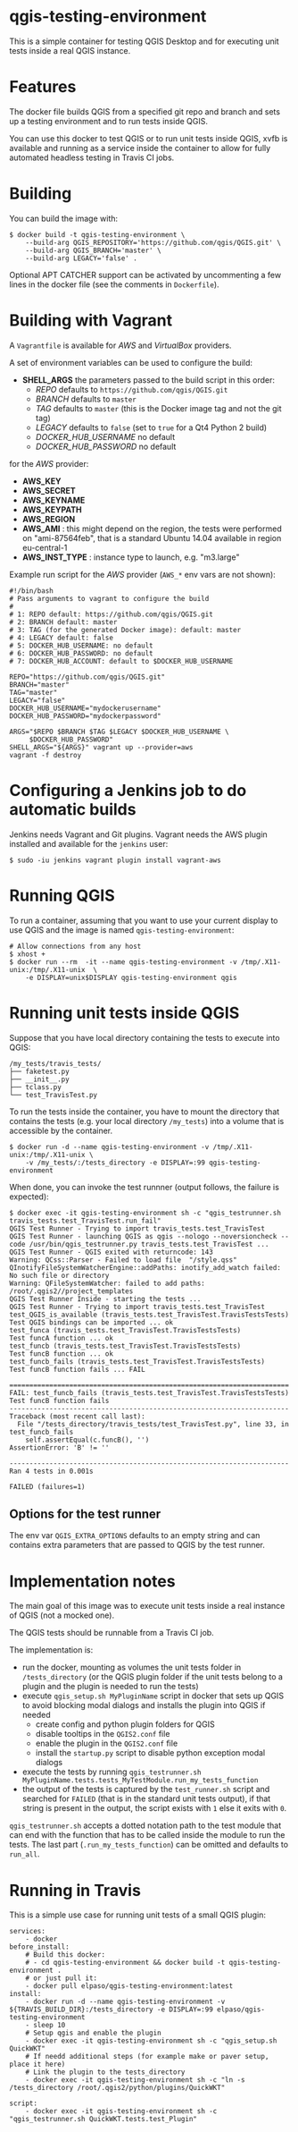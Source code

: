 qgis-testing-environment
================================

This is a simple container for testing QGIS Desktop and for
executing unit tests inside a real QGIS instance.

# Features

The docker file builds QGIS from a specified git repo and branch and
sets up a testing environment and to run tests inside QGIS.

You can use this docker to test QGIS or to run unit tests inside QGIS,
xvfb is available and running as a service inside the container to allow
for fully automated headless testing in Travis CI jobs.

# Building

You can build the image with:

```
$ docker build -t qgis-testing-environment \
    --build-arg QGIS_REPOSITORY='https://github.com/qgis/QGIS.git' \
    --build-arg QGIS_BRANCH='master' \
    --build-arg LEGACY='false' .
```

Optional APT CATCHER support can be activated by uncommenting a few lines in the
docker file (see the comments in `Dockerfile`).

# Building with Vagrant

A `Vagrantfile` is available for *AWS* and *VirtualBox* providers.

A set of environment variables can be used to configure the build:

- **SHELL_ARGS** the parameters passed to the build script in this order:
    - *REPO* defaults to `https://github.com/qgis/QGIS.git`
    - *BRANCH* defaults to `master`
    - *TAG* defaults to `master` (this is the Docker image tag and not the git tag)
    - *LEGACY* defaults to `false` (set to `true` for a Qt4 Python 2 build)
    - *DOCKER_HUB_USERNAME* no default
    - *DOCKER_HUB_PASSWORD* no default


 for the *AWS* provider:

- **AWS_KEY**
- **AWS_SECRET**
- **AWS_KEYNAME**
- **AWS_KEYPATH**
- **AWS_REGION**
- **AWS_AMI** : this might depend on the region, the tests were performed on
  "ami-87564feb", that is a standard Ubuntu 14.04 available in region eu-central-1
- **AWS_INST_TYPE** : instance type to launch, e.g. "m3.large"


Example run script for the *AWS* provider (`AWS_*` env vars are not shown):

    #!/bin/bash
    # Pass arguments to vagrant to configure the build
    #
    # 1: REPO default: https://github.com/qgis/QGIS.git
    # 2: BRANCH default: master
    # 3: TAG (for the generated Docker image): default: master
    # 4: LEGACY default: false
    # 5: DOCKER_HUB_USERNAME: no default
    # 6: DOCKER_HUB_PASSWORD: no default
    # 7: DOCKER_HUB_ACCOUNT: default to $DOCKER_HUB_USERNAME

    REPO="https://github.com/qgis/QGIS.git"
    BRANCH="master"
    TAG="master"
    LEGACY="false"
    DOCKER_HUB_USERNAME="mydockerusername"
    DOCKER_HUB_PASSWORD="mydockerpassword"

    ARGS="$REPO $BRANCH $TAG $LEGACY $DOCKER_HUB_USERNAME \
         $DOCKER_HUB_PASSWORD"
    SHELL_ARGS="${ARGS}" vagrant up --provider=aws
    vagrant -f destroy

# Configuring a Jenkins job to do automatic builds

Jenkins needs Vagrant and Git plugins.
Vagrant needs the AWS plugin installed and available for the `jenkins` user:

    $ sudo -iu jenkins vagrant plugin install vagrant-aws

# Running QGIS

To run a container, assuming that you want to use your current display to use
QGIS and the image is named `qgis-testing-environment`:

```
# Allow connections from any host
$ xhost +
$ docker run --rm  -it --name qgis-testing-environment -v /tmp/.X11-unix:/tmp/.X11-unix  \
    -e DISPLAY=unix$DISPLAY qgis-testing-environment qgis
```

# Running unit tests inside QGIS

Suppose that you have local directory containing the tests to execute into
QGIS:

```
/my_tests/travis_tests/
├── faketest.py
├── __init__.py
├── tclass.py
└── test_TravisTest.py
```

To run the tests inside the container, you have to mount the directory that
contains the tests (e.g. your local directory `/my_tests`) into a volume
that is accessible by the container.


```
$ docker run -d --name qgis-testing-environment -v /tmp/.X11-unix:/tmp/.X11-unix \
    -v /my_tests/:/tests_directory -e DISPLAY=:99 qgis-testing-environment

```

When done, you can invoke the test runnner (output follows, the failure is
expected):

```
$ docker exec -it qgis-testing-environment sh -c "qgis_testrunner.sh travis_tests.test_TravisTest.run_fail"
QGIS Test Runner - Trying to import travis_tests.test_TravisTest
QGIS Test Runner - launching QGIS as qgis --nologo --noversioncheck --code /usr/bin/qgis_testrunner.py travis_tests.test_TravisTest ...
QGIS Test Runner - QGIS exited with returncode: 143
Warning: QCss::Parser - Failed to load file  "/style.qss"
QInotifyFileSystemWatcherEngine::addPaths: inotify_add_watch failed: No such file or directory
Warning: QFileSystemWatcher: failed to add paths: /root/.qgis2//project_templates
QGIS Test Runner Inside - starting the tests ...
QGIS Test Runner - Trying to import travis_tests.test_TravisTest
test_QGIS_is_available (travis_tests.test_TravisTest.TravisTestsTests)
Test QGIS bindings can be imported ... ok
test_funca (travis_tests.test_TravisTest.TravisTestsTests)
Test funcA function ... ok
test_funcb (travis_tests.test_TravisTest.TravisTestsTests)
Test funcB function ... ok
test_funcb_fails (travis_tests.test_TravisTest.TravisTestsTests)
Test funcB function fails ... FAIL

======================================================================
FAIL: test_funcb_fails (travis_tests.test_TravisTest.TravisTestsTests)
Test funcB function fails
----------------------------------------------------------------------
Traceback (most recent call last):
  File "/tests_directory/travis_tests/test_TravisTest.py", line 33, in test_funcb_fails
    self.assertEqual(c.funcB(), '')
AssertionError: 'B' != ''

----------------------------------------------------------------------
Ran 4 tests in 0.001s

FAILED (failures=1)
```

## Options for the test runner

The env var `QGIS_EXTRA_OPTIONS` defaults to an empty string and can
contains extra parameters that are passed to QGIS by the test runner.


# Implementation notes

The main goal of this image was to execute unit tests inside a real instance
of QGIS (not a mocked one).

The QGIS tests should be runnable from a Travis CI job.

The implementation is:

- run the docker, mounting as volumes the unit tests folder in `/tests_directory`
    (or the QGIS plugin   folder if the unit tests belong to a plugin and the
    plugin is needed to run the tests)
- execute `qgis_setup.sh MyPluginName` script in docker that sets up QGIS to
  avoid blocking modal dialogs  and installs the plugin into QGIS if needed
    - create config and python plugin folders for QGIS
    - disable tooltips in the `QGIS2.conf` file
    - enable the plugin  in the `QGIS2.conf` file
    - install the `startup.py` script to disable python exception modal dialogs
- execute the tests by running `qgis_testrunner.sh MyPluginName.tests.tests_MyTestModule.run_my_tests_function`
- the output of the tests is captured by the `test_runner.sh` script and
  searched for `FAILED` (that is in the standard unit tests output), if
  that string is present in the output, the script exists with `1` else
  it exits with `0`.

`qgis_testrunner.sh` accepts a dotted notation path to the test module that
can end with the function that has to be called inside the module to run the
tests. The last part (`.run_my_tests_function`) can be omitted and defaults to
`run_all`.


# Running in Travis

This is a simple use case for running unit tests of a small QGIS plugin:

```
services:
    - docker
before_install:
    # Build this docker:
    # - cd qgis-testing-environment && docker build -t qgis-testing-environment .
    # or just pull it:
    - docker pull elpaso/qgis-testing-environment:latest
install:
    - docker run -d --name qgis-testing-environment -v ${TRAVIS_BUILD_DIR}:/tests_directory -e DISPLAY=:99 elpaso/qgis-testing-environment
    - sleep 10
    # Setup qgis and enable the plugin
    - docker exec -it qgis-testing-environment sh -c "qgis_setup.sh QuickWKT"
    # If needd additional steps (for example make or paver setup, place it here)
    # Link the plugin to the tests_directory
    - docker exec -it qgis-testing-environment sh -c "ln -s /tests_directory /root/.qgis2/python/plugins/QuickWKT"

script:
    - docker exec -it qgis-testing-environment sh -c "qgis_testrunner.sh QuickWKT.tests.test_Plugin"
```
